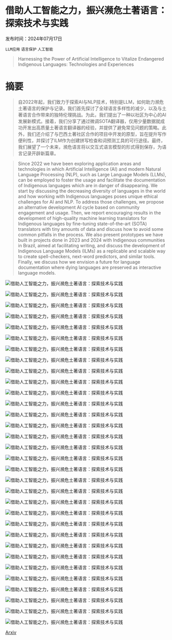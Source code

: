 # 借助人工智能之力，振兴濒危土著语言：探索技术与实践

发布时间：2024年07月17日

`LLM应用` `语言保护` `人工智能`

> Harnessing the Power of Artificial Intelligence to Vitalize Endangered Indigenous Languages: Technologies and Experiences

# 摘要

> 自2022年起，我们致力于探索AI与NLP技术，特别是LLM，如何助力濒危土著语言的保护与记录。我们首先探讨了全球语言多样性的减少，以及与土著语言合作带来的独特伦理挑战。为此，我们提出了一种以社区为中心的AI发展新模式。接着，我们分享了通过微调SOTA翻译器，仅用少量数据就成功开发出高质量土著语言翻译器的经验，并提供了避免常见问题的策略。此外，我们还介绍了与巴西土著社区合作的项目中开发的原型，旨在提升写作便利性，并探讨了ILM作为创建拼写检查和词预测工具的可行途径。最终，我们展望了一个未来，濒危语言将以交互式语言模型的形式得到保存，为语言记录开辟新篇章。

> Since 2022 we have been exploring application areas and technologies in which Artificial Intelligence (AI) and modern Natural Language Processing (NLP), such as Large Language Models (LLMs), can be employed to foster the usage and facilitate the documentation of Indigenous languages which are in danger of disappearing. We start by discussing the decreasing diversity of languages in the world and how working with Indigenous languages poses unique ethical challenges for AI and NLP. To address those challenges, we propose an alternative development AI cycle based on community engagement and usage. Then, we report encouraging results in the development of high-quality machine learning translators for Indigenous languages by fine-tuning state-of-the-art (SOTA) translators with tiny amounts of data and discuss how to avoid some common pitfalls in the process. We also present prototypes we have built in projects done in 2023 and 2024 with Indigenous communities in Brazil, aimed at facilitating writing, and discuss the development of Indigenous Language Models (ILMs) as a replicable and scalable way to create spell-checkers, next-word predictors, and similar tools. Finally, we discuss how we envision a future for language documentation where dying languages are preserved as interactive language models.

![借助人工智能之力，振兴濒危土著语言：探索技术与实践](../../../paper_images/2407.12620/america_languages_histogram.jpg)

![借助人工智能之力，振兴濒危土著语言：探索技术与实践](../../../paper_images/2407.12620/brazil_languages_histogram.jpg)

![借助人工智能之力，振兴濒危土著语言：探索技术与实践](../../../paper_images/2407.12620/x1.png)

![借助人工智能之力，振兴濒危土著语言：探索技术与实践](../../../paper_images/2407.12620/x2.png)

![借助人工智能之力，振兴濒危土著语言：探索技术与实践](../../../paper_images/2407.12620/tenonde1.jpg)

![借助人工智能之力，振兴濒危土著语言：探索技术与实践](../../../paper_images/2407.12620/tenonde2.jpg)

![借助人工智能之力，振兴濒危土著语言：探索技术与实践](../../../paper_images/2407.12620/ai_cycle_traditional.jpg)

![借助人工智能之力，振兴濒危土著语言：探索技术与实践](../../../paper_images/2407.12620/ai_cycle_indigenous.jpg)

![借助人工智能之力，振兴濒危土著语言：探索技术与实践](../../../paper_images/2407.12620/bleu_scores_by_model.jpg)

![借助人工智能之力，振兴濒危土著语言：探索技术与实践](../../../paper_images/2407.12620/bleurt_scores_by_model.jpg)

![借助人工智能之力，振兴濒危土著语言：探索技术与实践](../../../paper_images/2407.12620/bert_scores_by_model.jpg)

![借助人工智能之力，振兴濒危土著语言：探索技术与实践](../../../paper_images/2407.12620/hist_bleu_mbart50_BL39.png)

![借助人工智能之力，振兴濒危土著语言：探索技术与实践](../../../paper_images/2407.12620/hist_bleu_mbart50_AL39.png)

![借助人工智能之力，振兴濒危土著语言：探索技术与实践](../../../paper_images/2407.12620/hist_bleu_wmt19_BL39.png)

![借助人工智能之力，振兴濒危土著语言：探索技术与实践](../../../paper_images/2407.12620/hist_bleu_wmt19_AL39.png)

![借助人工智能之力，振兴濒危土著语言：探索技术与实践](../../../paper_images/2407.12620/mbya_dict_test_bleu.jpg)

![借助人工智能之力，振兴濒危土著语言：探索技术与实践](../../../paper_images/2407.12620/mbya_dict_test_chrf.jpg)

![借助人工智能之力，振兴濒危土著语言：探索技术与实践](../../../paper_images/2407.12620/guaranimbya_usefulness_percentage_distribution.jpg)

![借助人工智能之力，振兴濒危土著语言：探索技术与实践](../../../paper_images/2407.12620/guaranimbya_sacrebleu_distribution.jpg)

![借助人工智能之力，振兴濒危土著语言：探索技术与实践](../../../paper_images/2407.12620/nheengatu_original_usefulness_percentage_distribution.jpg)

![借助人工智能之力，振兴濒危土著语言：探索技术与实践](../../../paper_images/2407.12620/nheengatu_original_sacrebleu_distribution.jpg)

![借助人工智能之力，振兴濒危土著语言：探索技术与实践](../../../paper_images/2407.12620/nheengatu_clean_usefulness_percentage_distribution.jpg)

![借助人工智能之力，振兴濒危土著语言：探索技术与实践](../../../paper_images/2407.12620/nheengatu_clean_sacrebleu_distribution.jpg)

![借助人工智能之力，振兴濒危土著语言：探索技术与实践](../../../paper_images/2407.12620/technical_strategy.jpg)

![借助人工智能之力，振兴濒危土著语言：探索技术与实践](../../../paper_images/2407.12620/writing_assistant_guaranimbya.jpg)

![借助人工智能之力，振兴濒危土著语言：探索技术与实践](../../../paper_images/2407.12620/writing_assistant_main_border.png)

![借助人工智能之力，振兴濒危土著语言：探索技术与实践](../../../paper_images/2407.12620/writing_assistant_word_completion_border.png)

![借助人工智能之力，振兴濒危土著语言：探索技术与实践](../../../paper_images/2407.12620/writing_assistant_next_word_border.png)

![借助人工智能之力，振兴濒危土著语言：探索技术与实践](../../../paper_images/2407.12620/writing_assistant_translation_long_nhetoeng_border.png)

![借助人工智能之力，振兴濒危土著语言：探索技术与实践](../../../paper_images/2407.12620/whatsapp_dictionary.jpg)

![借助人工智能之力，振兴濒危土著语言：探索技术与实践](../../../paper_images/2407.12620/whatsapp_translate.jpg)

![借助人工智能之力，振兴濒危土著语言：探索技术与实践](../../../paper_images/2407.12620/elm.jpg)

[Arxiv](https://arxiv.org/abs/2407.12620)